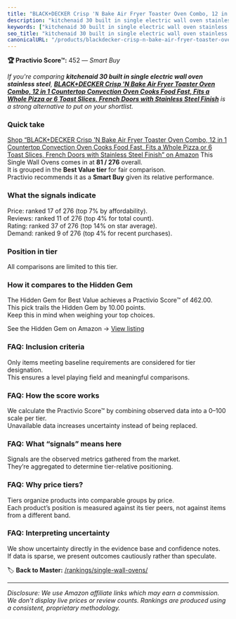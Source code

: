 ```yaml
---
title: "BLACK+DECKER Crisp 'N Bake Air Fryer Toaster Oven Combo, 12 in 1 Countertop Convection Oven Cooks Food Fast, Fits a Whole Pizza or 6 Toast Slices, French Doors with Stainless Steel Finish"
description: "kitchenaid 30 built in single electric wall oven stainless steel: Data-driven within Best Value ranking using the Practivio Score™. Positioned by quality, valu…"
keywords: ["kitchenaid 30 built in single electric wall oven stainless steel"]
seo_title: "kitchenaid 30 built in single electric wall oven stainless steel — Smart Buy Best Value (2025)"
canonicalURL: "/products/blackdecker-crisp-n-bake-air-fryer-toaster-oven-combo-12-in-1-countertop-convection-oven-cooks-food-fast-fits-a-whole-pizza-or-6-toast-slices-french-doors-with-stainless-steel-finish-B0CXF9LRQK/"
---
```


**🏆 Practivio Score™:** 452 — _Smart Buy_


*If you're comparing **kitchenaid 30 built in single electric wall oven stainless steel**, **[BLACK+DECKER Crisp 'N Bake Air Fryer Toaster Oven Combo, 12 in 1 Countertop Convection Oven Cooks Food Fast, Fits a Whole Pizza or 6 Toast Slices, French Doors with Stainless Steel Finish](https://www.amazon.com/dp/B0CXF9LRQK?tag=practivio-20)** is a strong alternative to put on your shortlist.*
### Quick take
[Shop “BLACK+DECKER Crisp 'N Bake Air Fryer Toaster Oven Combo, 12 in 1 Countertop Convection Oven Cooks Food Fast, Fits a Whole Pizza or 6 Toast Slices, French Doors with Stainless Steel Finish” on Amazon](https://www.amazon.com/dp/B0CXF9LRQK?tag=practivio-20)
This Single Wall Ovens comes in at **81 / 276** overall.  
It is grouped in the **Best Value tier** for fair comparison.  
Practivio recommends it as a **Smart Buy** given its relative performance.

### What the signals indicate
Price: ranked 17 of 276 (top 7% by affordability).  
Reviews: ranked 11 of 276 (top 4% for total count).  
Rating: ranked 37 of 276 (top 14% on star average).  
Demand: ranked 9 of 276 (top 4% for recent purchases).

### Position in tier
All comparisons are limited to this tier.

### How it compares to the Hidden Gem
The Hidden Gem for Best Value achieves a Practivio Score™ of 462.00.  
This pick trails the Hidden Gem by 10.00 points.  
Keep this in mind when weighing your top choices.  

See the Hidden Gem on Amazon → [View listing](https://www.amazon.com/dp/B07D1KQ9HF?tag=practivio-20)

### FAQ: Inclusion criteria
Only items meeting baseline requirements are considered for tier designation.  
This ensures a level playing field and meaningful comparisons.

### FAQ: How the score works
We calculate the Practivio Score™ by combining observed data into a 0–100 scale per tier.  
Unavailable data increases uncertainty instead of being replaced.

### FAQ: What “signals” means here
Signals are the observed metrics gathered from the market.  
They’re aggregated to determine tier-relative positioning.

### FAQ: Why price tiers?
Tiers organize products into comparable groups by price.  
Each product’s position is measured against its tier peers, not against items from a different band.

### FAQ: Interpreting uncertainty
We show uncertainty directly in the evidence base and confidence notes.  
If data is sparse, we present outcomes cautiously rather than speculate.


🏷️ **Back to Master:** [/rankings/single-wall-ovens/](/rankings/single-wall-ovens/)

---
_Disclosure: We use Amazon affiliate links which may earn a commission. We don’t display live prices or review counts. Rankings are produced using a consistent, proprietary methodology._

